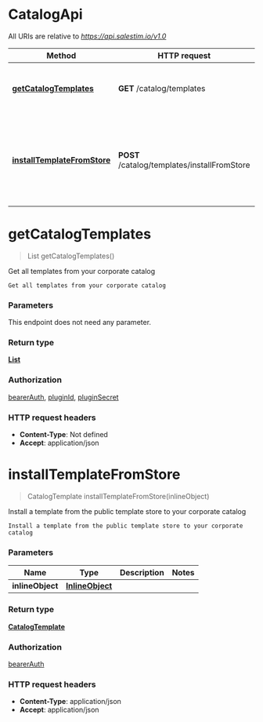 # CatalogApi

All URIs are relative to *https://api.salestim.io/v1.0*

Method | HTTP request | Description
------------- | ------------- | -------------
[**getCatalogTemplates**](CatalogApi.md#getCatalogTemplates) | **GET** /catalog/templates | Get all templates from your corporate catalog
[**installTemplateFromStore**](CatalogApi.md#installTemplateFromStore) | **POST** /catalog/templates/installFromStore | Install a template from the public template store to your corporate catalog


<a name="getCatalogTemplates"></a>
# **getCatalogTemplates**
> List getCatalogTemplates()

Get all templates from your corporate catalog

    Get all templates from your corporate catalog

### Parameters
This endpoint does not need any parameter.

### Return type

[**List**](..//Models/CatalogTemplate.md)

### Authorization

[bearerAuth](../README.md#bearerAuth), [pluginId](../README.md#pluginId), [pluginSecret](../README.md#pluginSecret)

### HTTP request headers

- **Content-Type**: Not defined
- **Accept**: application/json

<a name="installTemplateFromStore"></a>
# **installTemplateFromStore**
> CatalogTemplate installTemplateFromStore(inlineObject)

Install a template from the public template store to your corporate catalog

    Install a template from the public template store to your corporate catalog

### Parameters

Name | Type | Description  | Notes
------------- | ------------- | ------------- | -------------
 **inlineObject** | [**InlineObject**](..//Models/InlineObject.md)|  |

### Return type

[**CatalogTemplate**](..//Models/CatalogTemplate.md)

### Authorization

[bearerAuth](../README.md#bearerAuth)

### HTTP request headers

- **Content-Type**: application/json
- **Accept**: application/json

